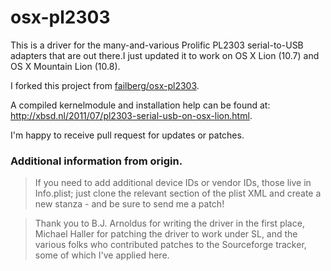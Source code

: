 # osx-pl2303

This is a driver for the many-and-various Prolific PL2303 serial-to-USB
adapters that are out there.I just updated it to work on OS X Lion (10.7)
and OS X Mountain Lion (10.8).

I forked this project from [failberg/osx-pl2303](http://github.com/downloads/failberg/osx-pl2303).

A compiled kernelmodule and installation help can be found at:
<http://xbsd.nl/2011/07/pl2303-serial-usb-on-osx-lion.html>.

I'm happy to receive pull request for updates or patches.


### Additional information from origin.

> If you need to add additional device IDs or vendor IDs, those live in
> Info.plist; just clone the relevant section of the plist XML and create
> a new stanza - and be sure to send me a patch!

> Thank you to B.J. Arnoldus for writing the driver in the first place,
> Michael Haller for patching the driver to work under SL, and the various
> folks who contributed patches to the Sourceforge tracker, some of which
> I've applied here.

